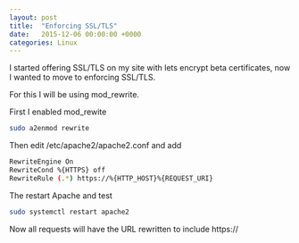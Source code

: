 ```yaml
---
layout: post
title:  "Enforcing SSL/TLS"
date:   2015-12-06 00:00:00 +0000
categories: Linux
---
```

I started offering SSL/TLS on my site with lets encrypt beta certificates, now I wanted to move to enforcing SSL/TLS.

For this I will be using mod_rewrite.

First I enabled mod_rewite
``` sh
sudo a2enmod rewrite
```
Then edit /etc/apache2/apache2.conf and add
``` sh
RewriteEngine On
RewriteCond %{HTTPS} off
RewriteRule (.*) https://%{HTTP_HOST}%{REQUEST_URI}
```
The restart Apache and test
``` sh
sudo systemctl restart apache2
```
Now all requests will have the URL rewritten to include https://
